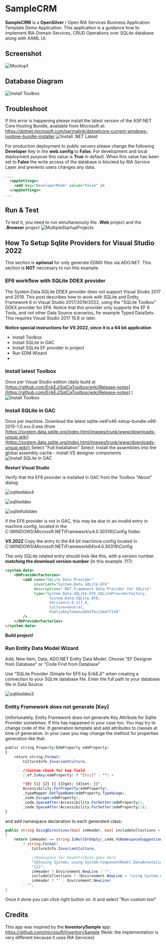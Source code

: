 # SampleCRM
**SampleCRM** is a **OpenSilver** / Open RIA Services Business Application Template Demo Application. This application is a guidance how to implement RIA Domain Services, CRUD Operations over SQLite database along with XAML UI. 

## Screenshot
![Mockup1](images/SampleCRMMockup1.png)

## Database Diagram
![Install Toolbox](images/SampleCRMEntityDesignerDiagram1.jpg)

## Troubleshoot
If this error is happening please install the latest version of the ASP.NET Core Hosting Bundle, available from Microsoft at: https://dotnet.microsoft.com/permalink/dotnetcore-current-windows-runtime-bundle-installer
![Install .NET Latest](images/Net7DownloadLatest.png)

For production deployment to public servers please change the following **Developer** Key in the **web.config** to **False**. For development and local deployment purpose this value is **True** in default. When this value has been set to **False** the write access of the database is blocked by RIA Service Layer and prevents users changes any data.
```xml
....
  <appSettings>
    <add key="DeveloperMode" value="False" />
  </appSettings>
...
```


## Run & Test
To test it, you need to run simultaneously the **.Web** project and the **.Browser** project
![MultipleStartupProjects](images/devenv_Zq2v7KKtn2.png)

## How To Setup Sqlite Providers for Visual Studio 2022

This section is **optional** for only generate EDMX files via ADO.NET. This section is **NOT** neccesary to run this example.

### EF6 workflow with SQLite DDEX provider
The System.Data.SQLite DDEX provider does not support Visual Studio 2017 and 2019. This post describes how to work with SQLite and Entity Framework 6 in Visual Studio 2017/2019/2022, using the "SQLite Toolbox" DDEX provider for EF6. Notice that this provider only supports the EF 6 Tools, and not other Data Source scenarios, for example Typed DataSets. This requires Visual Studio 2017 15.8 or later.

**Notice special instructions for VS 2022, since it is a 64 bit application**

-   Install Toolbox
-   Install SQLite in GAC
-   Install SQLite EF provider in project
-   Run EDM Wizard
- 
### Install latest Toolbox

Once per Visual Studio edition (daily build at  [https://github.com/ErikEJ/SqlCeToolbox/wiki/Release-notes](https://github.com/ErikEJ/SqlCeToolbox/wiki/Release-notes)  )
![Install Toolbox](images/devenv_BBCKiaX9nc.png)

### Install SQLite in GAC

Once per machine. Download the latest sqlite-netFx46-setup-bundle-x86-2015-1.0.xxx.0.exe (from  [https://system.data.sqlite.org/index.html/images/trunk/www/downloads-unsup.wiki](https://system.data.sqlite.org/index.html/images/trunk/www/downloads-unsup.wiki))
Select "Full Installation"
Select: Install the assemblies into the global assembly cache - Install VS designer components
![Install SQLite in GAC](images/28006861-68840abe-6551-11e7-9da4-38c0b3cc0a8d.png)

**Restart Visual Studio**

Verify that the EF6 provider is installed in GAC from the Toolbox "About" dialog:

![sqliteddex4](images/27509098-1967848c-58f5-11e7-937e-1a1236cd560e.png)

![sqliteddex](images/27509099-19692314-58f5-11e7-8337-20fd50038bc9.png)

![sqlitefullddex](images/devenv_QcjHrXqsjU.png)

If the EF6 provider is not in GAC, this may be due to an invalid entry in machine.config, located in the C:\WINDOWS\Microsoft.NET\Framework\v4.0.30319\Config folder.

_**VS 2022**_  Copy the entry to the 64 bit machince.config located in C:\WINDOWS\Microsoft.NET\Framework64\v4.0.30319\Config

The only SQLite related entry should look like this, with a version number  **matching the download version number**  (in this example .117):

```xml
<system.data>
    <DbProviderFactories> 
        <add name="SQLite Data Provider" 
             invariant="System.Data.SQLite.EF6" 
             description=".NET Framework Data Provider for SQLite" 
             type="System.Data.SQLite.EF6.SQLiteProviderFactory, 
                    System.Data.SQLite.EF6, 
                    Version=1.0.117.0, 
                    Culture=neutral, 
                    PublicKeyToken=db937bc2d44ff139" 
        />  
    </DbProviderFactories> 
</system.data>
```

**Build project!**

### Run Entity Data Model Wizard

Add, New Item, Data, ADO.NET Entity Data Model. Choose "EF Designer from Database" or "Code First from Database"

Use "SQLite Provider (Simple for EF6 by ErikEJ)" when creating a connection to your SQLite database file. Enter the full path to your database file in Data Source.

![sqliteddex3](images/f2e04384-4397-11e7-8bef-d69743a4c222.png)


### Entity Framework does not generate [Key]
Unfortunately, Entity Framework does not generate Key Attribute for Sqlite Provider sometimes. If this has happened in your case too.
You may try to change code of the .tt generation template and add attributes to classes at time of generation. In your case you may change the method for properties generation like that:

```css
public string Property(EdmProperty edmProperty)
{
    return string.Format(
        CultureInfo.InvariantCulture,

        //Custom check for key field
        (_ef.IsKey(edmProperty) ? "[Key]" : "") +

        "{0} {1} {2} {{ {3}get; {4}set; }}",
        Accessibility.ForProperty(edmProperty),
        _typeMapper.GetTypeName(edmProperty.TypeUsage),
        _code.Escape(edmProperty),
        _code.SpaceAfter(Accessibility.ForGetter(edmProperty)),
        _code.SpaceAfter(Accessibility.ForSetter(edmProperty)));
}
```
and add namespace declaration to each generated class:
```csharp
public string UsingDirectives(bool inHeader, bool includeCollections = true)
{
    return inHeader == string.IsNullOrEmpty(_code.VsNamespaceSuggestion())
        ? string.Format(
            CultureInfo.InvariantCulture,

            //Namespace for KeyAttribute goes here
            "{0}using System; using System.ComponentModel.DataAnnotations;{1}" +
            "{2}",
            inHeader ? Environment.NewLine : "",
            includeCollections ? (Environment.NewLine + "using System.Collections.Generic;") : "",
            inHeader ? "" : Environment.NewLine)
        : "";
}
```
Once it done you can click right button on .tt and select "Run custom tool"

## Credits 
This app was inspired by the **InventorySample** app: https://github.com/microsoft/InventorySample (Note: the implementation is very different because it uses RIA Services)
